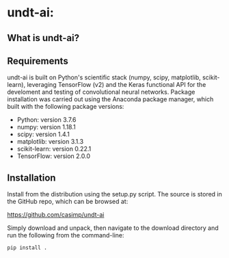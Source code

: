 undt-ai: 
===============================================

What is undt-ai?
-------------


Requirements
------------

undt-ai is built on Python's scientific stack (numpy, scipy, matplotlib, scikit-learn), leveraging TensorFlow (v2) and the Keras functional API for the develoment and testing of convolutional neural networks. Package installation was carried out using the Anaconda package manager, which built with the following package versions:

-	Python: version 3.7.6
-	numpy: version 1.18.1
-	scipy: version 1.4.1
-	matplotlib: version 3.1.3
-   scikit-learn: version 0.22.1
-   TensorFlow: version 2.0.0


Installation
------------

Install from the distribution using the setup.py script. The source is stored in the GitHub repo, which can be browsed at:

https://github.com/casimp/undt-ai

Simply download and unpack, then navigate to the download directory and run the following from the command-line:

```
pip install .
```